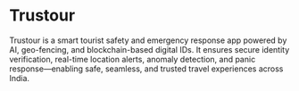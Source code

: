 # Trustour
Trustour is a smart tourist safety and emergency response app powered by AI, geo-fencing, and blockchain-based digital IDs. It ensures secure identity verification, real-time location alerts, anomaly detection, and panic response—enabling safe, seamless, and trusted travel experiences across India.
